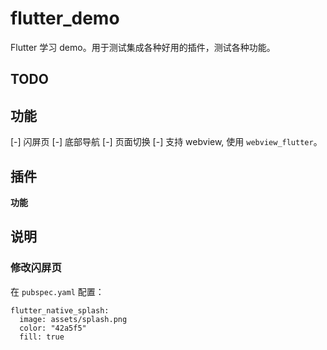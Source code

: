 # flutter_demo

Flutter 学习 demo。用于测试集成各种好用的插件，测试各种功能。

## TODO

## 功能

[-] 闪屏页
[-] 底部导航
[-] 页面切换
[-] 支持 webview, 使用 `webview_flutter`。

## 插件

**功能**


## 说明

### 修改闪屏页

在 `pubspec.yaml` 配置：

```
flutter_native_splash:
  image: assets/splash.png
  color: "42a5f5"
  fill: true
```
